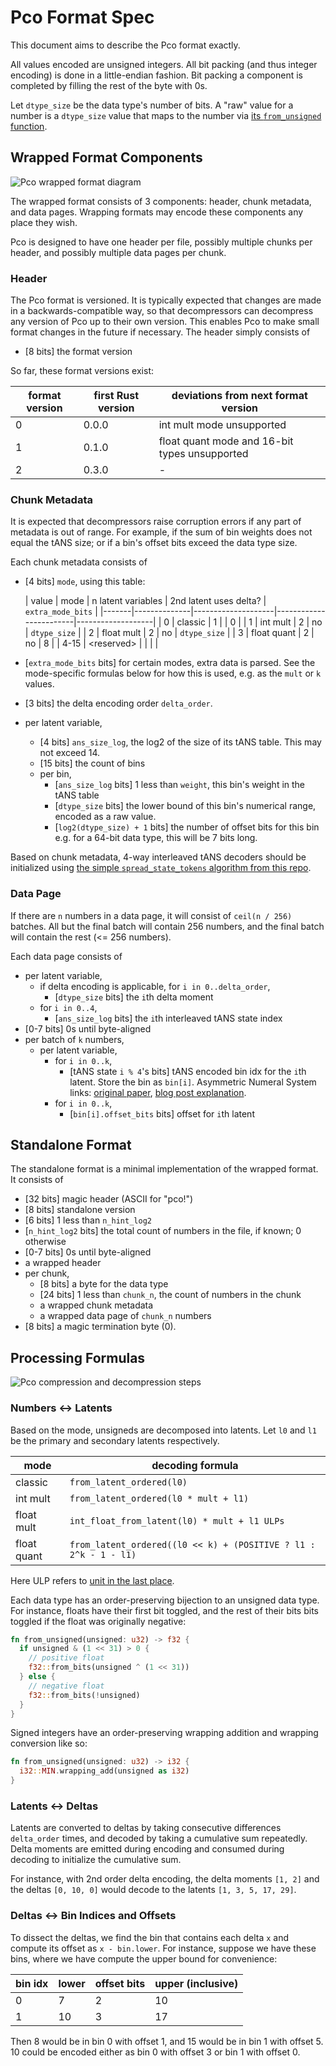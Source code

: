 # Pco Format Spec

This document aims to describe the Pco format exactly.

All values encoded are unsigned integers.
All bit packing (and thus integer encoding) is done in a little-endian fashion.
Bit packing a component is completed by filling the rest of the byte with 0s.

Let `dtype_size` be the data type's number of bits.
A "raw" value for a number is a `dtype_size` value that maps to the number
via [its `from_unsigned` function](#numbers---latents).

## Wrapped Format Components

<img alt="Pco wrapped format diagram" title="Pco wrapped format" src="../images/wrapped_format.svg" />

The wrapped format consists of 3 components: header, chunk metadata, and data
pages.
Wrapping formats may encode these components any place they wish.

Pco is designed to have one header per file, possibly multiple chunks per
header, and possibly multiple data pages per chunk.

### Header

The Pco format is versioned.
It is typically expected that changes are made in a backwards-compatible way,
so that decompressors can decompress any version of Pco up to their own
version.
This enables Pco to make small format changes in the future if necessary.
The header simply consists of

* [8 bits] the format version

So far, these format versions exist:

| format version | first Rust version | deviations from next format version           |
|----------------|--------------------|-----------------------------------------------|
| 0              | 0.0.0              | int mult mode unsupported                     |
| 1              | 0.1.0              | float quant mode and 16-bit types unsupported |
| 2              | 0.3.0              | -                                             |

### Chunk Metadata

It is expected that decompressors raise corruption errors if any part of
metadata is out of range.
For example, if the sum of bin weights does not equal the tANS size; or if a
bin's offset bits exceed the data type size.

Each chunk metadata consists of

* [4 bits] `mode`, using this table:

  | value | mode         | n latent variables | 2nd latent uses delta? | `extra_mode_bits` |
                            |-------|--------------|--------------------|------------------------|-------------------|
  | 0     | classic      | 1                  |                        | 0                 |
  | 1     | int mult     | 2                  | no                     | `dtype_size`      |
  | 2     | float mult   | 2                  | no                     | `dtype_size`      |
  | 3     | float quant  | 2                  | no                     | 8                 |
  | 4-15  | \<reserved\> |                    |                        |                   |
* [`extra_mode_bits` bits] for certain modes, extra data is parsed. See the
  mode-specific formulas below for how this is used, e.g. as the `mult` or `k`
  values.
* [3 bits] the delta encoding order `delta_order`.
* per latent variable,
  * [4 bits] `ans_size_log`, the log2 of the size of its tANS table.
    This may not exceed 14.
  * [15 bits] the count of bins
  * per bin,
    * [`ans_size_log` bits] 1 less than `weight`, this bin's weight in the tANS table
    * [`dtype_size` bits] the lower bound of this bin's numerical range,
      encoded as a raw value.
    * [`log2(dtype_size) + 1` bits] the number of offset bits for this bin
      e.g. for a 64-bit data type, this will be 7 bits long.

Based on chunk metadata, 4-way interleaved tANS decoders should be initialized
using
[the simple `spread_state_tokens` algorithm from this repo](../pco/src/ans/spec.rs).

### Data Page

If there are `n` numbers in a data page, it will consist of `ceil(n / 256)`
batches. All but the final batch will contain 256 numbers, and the final
batch will contain the rest (<= 256 numbers).

Each data page consists of

* per latent variable,
  * if delta encoding is applicable, for `i in 0..delta_order`,
    * [`dtype_size` bits] the `i`th delta moment
  * for `i in 0..4`,
    * [`ans_size_log` bits] the `i`th interleaved tANS state index
* [0-7 bits] 0s until byte-aligned
* per batch of `k` numbers,
  * per latent variable,
    * for `i in 0..k`,
      * [tANS state `i % 4`'s bits] tANS encoded bin idx for the `i`th
        latent. Store the bin as `bin[i]`. Asymmetric Numeral System links:
        [original paper](https://arxiv.org/abs/0902.0271),
        [blog post explanation](https://graphallthethings.com/posts/streaming-ans-explained).
    * for `i in 0..k`,
      * [`bin[i].offset_bits` bits] offset for `i`th latent

## Standalone Format

The standalone format is a minimal implementation of the wrapped format.
It consists of

* [32 bits] magic header (ASCII for "pco!")
* [8 bits] standalone version
* [6 bits] 1 less than `n_hint_log2`
* [`n_hint_log2` bits] the total count of numbers in the file, if known;
  0 otherwise
* [0-7 bits] 0s until byte-aligned
* a wrapped header
* per chunk,
  * [8 bits] a byte for the data type
  * [24 bits] 1 less than `chunk_n`, the count of numbers in the chunk
  * a wrapped chunk metadata
  * a wrapped data page of `chunk_n` numbers
* [8 bits] a magic termination byte (0).

## Processing Formulas

<img alt="Pco compression and decompression steps" title="compression and decompression steps" src="../images/processing.svg" />

### Numbers <-> Latents

Based on the mode, unsigneds are decomposed into latents.
Let `l0` and `l1` be the primary and secondary latents respectively.

| mode        | decoding formula                                                 |
|-------------|------------------------------------------------------------------|
| classic     | `from_latent_ordered(l0)`                                        |
| int mult    | `from_latent_ordered(l0 * mult + l1)`                            |
| float mult  | `int_float_from_latent(l0) * mult + l1 ULPs`                     |
| float quant | `from_latent_ordered((l0 << k) + (POSITIVE ? l1 : 2^k - 1 - l1)` |

Here ULP refers to [unit in the last place](https://en.wikipedia.org/wiki/Unit_in_the_last_place).

Each data type has an order-preserving bijection to an unsigned data type.
For instance, floats have their first bit toggled, and the rest of their bits
bits toggled if the float was originally negative:

```rust
fn from_unsigned(unsigned: u32) -> f32 {
  if unsigned & (1 << 31) > 0 {
    // positive float
    f32::from_bits(unsigned ^ (1 << 31))
  } else {
    // negative float
    f32::from_bits(!unsigned)
  }
}
```

Signed integers have an order-preserving wrapping addition and wrapping
conversion like so:

```rust
fn from_unsigned(unsigned: u32) -> i32 {
  i32::MIN.wrapping_add(unsigned as i32)
}
```

### Latents <-> Deltas

Latents are converted to deltas by taking consecutive differences
`delta_order` times, and decoded by taking a cumulative sum repeatedly.
Delta moments are emitted during encoding and consumed during decoding to
initialize the cumulative sum.

For instance, with 2nd order delta encoding, the delta moments `[1, 2]`
and the deltas `[0, 10, 0]` would decode to the latents `[1, 3, 5, 17, 29]`.

### Deltas <-> Bin Indices and Offsets

To dissect the deltas, we find the bin that contains each delta `x` and compute
its offset as `x - bin.lower`.
For instance, suppose we have these bins, where we have compute the upper bound
for convenience:

| bin idx | lower | offset bits | upper (inclusive) |
|---------|-------|-------------|-------------------|
| 0       | 7     | 2           | 10                |
| 1       | 10    | 3           | 17                |

Then 8 would be in bin 0 with offset 1, and 15 would be in bin 1 with offset 5.
10 could be encoded either as bin 0 with offset 3 or bin 1 with offset 0.
